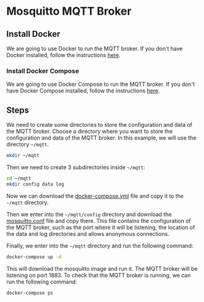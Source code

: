 
# Mosquitto MQTT Broker

## Install Docker
We are going to use Docker to run the MQTT broker.
If you don't have Docker installed, follow the
instructions [here](https://docs.docker.com/engine/install/).


### Install Docker Compose

We are going to use Docker Compose to run the MQTT broker.
If you don't have Docker Compose installed, follow the
instructions [here](https://docs.docker.com/compose/install/).

## Steps



We need to create some directories to store the configuration and data of the
MQTT broker. Choose a directory where you want to store the configuration and
data of the MQTT broker. In this example, we will use the directory
`~/mqtt`.

```bash
mkdir ~/mqtt
```
Then we need to create 3 subdirectories inside `~/mqtt`:

```bash
cd ~/mqtt
mkdir config data log
```

Now we can download the [docker-compose.yml](docker-compose.yaml) file
and copy it to the `~/mqtt` directory.

Then we enter into the `~/mqtt/config` directory and download the [mosquitto.conf](mosquitto.conf) file
and copy there. This file contains the configuration of the MQTT broker, such
as the port where it will be listening, the location of the data and log
directories and allows anonymous connections.

Finally, we enter into the `~/mqtt` directory and run the following command:

```bash
docker-compose up -d
```

This will download the mosquitto image and run it. The MQTT broker will be
listening on port 1883. To check that the MQTT broker is running, we can run
the following command:

```bash
docker-compose ps
```







